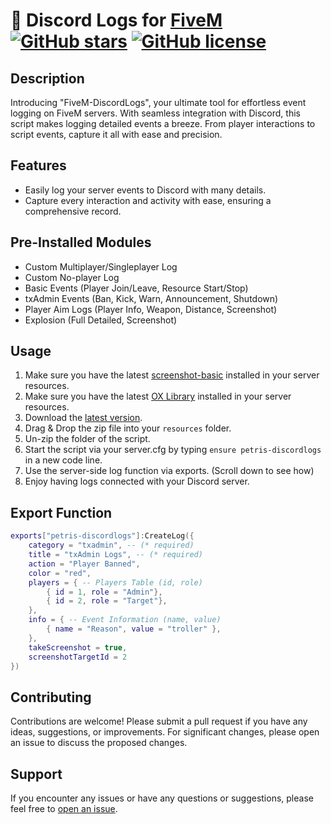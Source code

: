# 📝 Discord Logs for [FiveM](https://fivem.net/) [![GitHub stars](https://img.shields.io/github/stars/PetrisGR/FiveM-DiscordLogs.svg)](https://github.com/PetrisGR/FiveM-DiscordLogs/stargazers) [![GitHub license](https://img.shields.io/github/license/PetrisGR/FiveM-DiscordLogs.svg)](https://github.com/PetrisGR/FiveM-DiscordLogs/blob/master/LICENSE)

## Description

Introducing "FiveM-DiscordLogs", your ultimate tool for effortless event logging on FiveM servers. With seamless integration with Discord, this script makes logging detailed events a breeze. From player interactions to script events, capture it all with ease and precision.

## Features

- Easily log your server events to Discord with many details.
- Capture every interaction and activity with ease, ensuring a comprehensive record.

## Pre-Installed Modules

- Custom Multiplayer/Singleplayer Log
- Custom No-player Log
- Basic Events (Player Join/Leave, Resource Start/Stop)
- txAdmin Events (Ban, Kick, Warn, Announcement, Shutdown)
- Player Aim Logs (Player Info, Weapon, Distance, Screenshot)
- Explosion (Full Detailed, Screenshot)

## Usage

1. Make sure you have the latest [screenshot-basic](https://github.com/citizenfx/screenshot-basic) installed in your server resources.
2. Make sure you have the latest [OX Library](https://github.com/overextended/ox_lib/releases/latest/download/ox_lib.zip) installed in your server resources.
3. Download the [latest version](https://github.com/PetrisGR/FiveM-DiscordLogs/releases/latest/download/petris-discordlogs.zip).
4. Drag & Drop the zip file into your `resources` folder.
5. Un-zip the folder of the script.
6. Start the script via your server.cfg by typing `ensure petris-discordlogs` in a new code line.  
7. Use the server-side log function via exports. (Scroll down to see how)
8. Enjoy having logs connected with your Discord server.

## Export Function

```lua
exports["petris-discordlogs"]:CreateLog({
    category = "txadmin", -- (* required)
    title = "txAdmin Logs", -- (* required)
    action = "Player Banned",
    color = "red",
    players = { -- Players Table (id, role)
        { id = 1, role = "Admin"},
        { id = 2, role = "Target"},
    },
    info = { -- Event Information (name, value)
        { name = "Reason", value = "troller" },
    },
    takeScreenshot = true,
    screenshotTargetId = 2
})
```

## Contributing

Contributions are welcome! Please submit a pull request if you have any ideas, suggestions, or improvements. For significant changes, please open an issue to discuss the proposed changes.

## Support

If you encounter any issues or have any questions or suggestions, please feel free to [open an issue](https://github.com/PetrisGR/FiveM-DiscordLogs/issues).
